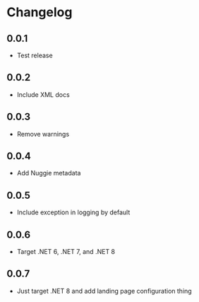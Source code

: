 # Changelog

## 0.0.1
* Test release

## 0.0.2
* Include XML docs

## 0.0.3
* Remove warnings

## 0.0.4
* Add Nuggie metadata

## 0.0.5
* Include exception in logging by default

## 0.0.6
* Target .NET 6, .NET 7, and .NET 8

## 0.0.7
* Just target .NET 8 and add landing page configuration thing
